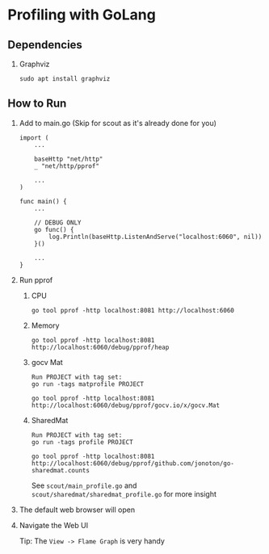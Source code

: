 # Profiling with GoLang

## Dependencies
1. Graphviz
    ```
    sudo apt install graphviz
    ```

## How to Run
1. Add to main.go (Skip for scout as it's already done for you)
    ```
    import (
        ...
        
        baseHttp "net/http"
        _ "net/http/pprof"
        
        ...
    )

    func main() {
        ...

        // DEBUG ONLY
        go func() {
            log.Println(baseHttp.ListenAndServe("localhost:6060", nil))
        }()

        ...
    }
    ```
1. Run pprof
    1. CPU
        ```
        go tool pprof -http localhost:8081 http://localhost:6060
        ```
    1. Memory
        ```
        go tool pprof -http localhost:8081 http://localhost:6060/debug/pprof/heap
        ```
    1. gocv Mat
        ```
        Run PROJECT with tag set:
        go run -tags matprofile PROJECT
        ```
        ```
        go tool pprof -http localhost:8081 http://localhost:6060/debug/pprof/gocv.io/x/gocv.Mat
        ```
    1. SharedMat
        ```
        Run PROJECT with tag set:
        go run -tags profile PROJECT
        ```
        ```
        go tool pprof -http localhost:8081 http://localhost:6060/debug/pprof/github.com/jonoton/go-sharedmat.counts
        ```
        See `scout/main_profile.go` and `scout/sharedmat/sharedmat_profile.go` for more insight
        
1. The default web browser will open
1. Navigate the Web UI
    
    Tip: The `View -> Flame Graph` is very handy
